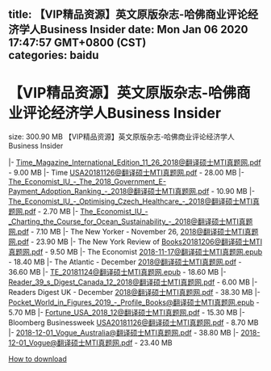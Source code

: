 
title: 【VIP精品资源】英文原版杂志-哈佛商业评论经济学人Business Insider
date: Mon Jan 06 2020 17:47:57 GMT+0800 (CST)    
categories: baidu
---

# 【VIP精品资源】英文原版杂志-哈佛商业评论经济学人Business Insider
size: 300.90 MB
 【VIP精品资源】英文原版杂志-哈佛商业评论经济学人Business Insider
 
|- Time_Magazine_International_Edition_11_26_2018@翻译硕士MTI真题网.pdf - 9.00 MB
|- Time USA20181126@翻译硕士MTI真题网.pdf - 28.00 MB
|- The_Economist_IU_-_The_2018_Government_E-Payment_Adoption_Ranking_-_2018@翻译硕士MTI真题网.pdf - 10.90 MB
|- The_Economist_IU_-_Optimising_Czech_Healthcare_-_2018@翻译硕士MTI真题网.pdf - 2.70 MB
|- The_Economist_IU_-_Charting_the_Course_for_Ocean_Sustainability_-_2018@翻译硕士MTI真题网.pdf - 7.10 MB
|- The New Yorker - November 26, 2018@翻译硕士MTI真题网.pdf - 23.90 MB
|- The New York Review of Books20181206@翻译硕士MTI真题网.pdf - 9.50 MB
|- The Economist 2018-11-17@翻译硕士MTI真题网.epub - 18.40 MB
|- The Atlantic - December 2018@翻译硕士MTI真题网.pdf - 36.60 MB
|- TE_20181124@翻译硕士MTI真题网.epub - 18.60 MB
|- Reader_39_s_Digest_Canada_12_2018@翻译硕士MTI真题网.pdf - 6.00 MB
|- Readers Digest UK - December 2018@翻译硕士MTI真题网.pdf - 38.30 MB
|- Pocket_World_in_Figures_2019_-_Profile_Books@翻译硕士MTI真题网.epub - 5.70 MB
|- Fortune_USA_2018_12@翻译硕士MTI真题网.pdf - 15.30 MB
|- Bloomberg Businessweek USA20181126@翻译硕士MTI真题网.pdf - 8.70 MB
|- 2018-12-01_Vogue_Australia@翻译硕士MTI真题网.pdf - 38.80 MB
|- 2018-12-01_Vogue@翻译硕士MTI真题网.pdf - 23.40 MB

[How to download](https://bpcam.bemobtrk.com/go/2ceec3aa-1ca2-46d6-b9ff-aaa5c184517c?jno=4838)